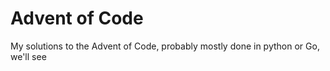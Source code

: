 # Advent of Code
My solutions to the Advent of Code, probably mostly done in python or Go, we'll see
